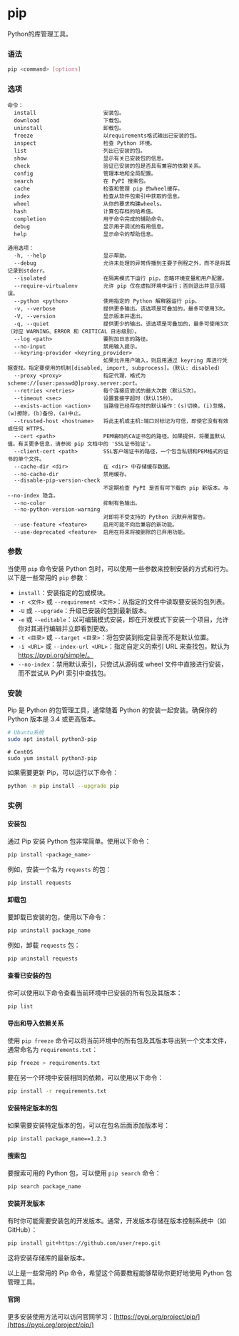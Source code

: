 pip
===

Python的库管理工具。

### 语法
```bash
pip <command> [options]
```

### 选项

```
命令：
  install                     安装包。
  download                    下载包。
  uninstall                   卸载包。
  freeze                      以requirements格式输出已安装的包。
  inspect                     检查 Python 环境。
  list                        列出已安装的包。
  show                        显示有关已安装包的信息。
  check                       验证已安装的包是否具有兼容的依赖关系。
  config                      管理本地和全局配置。
  search                      在 PyPI 搜索包。
  cache                       检查和管理 pip 的wheel缓存。
  index                       检查从软件包索引中获取的信息。
  wheel                       从你的要求构建wheels。
  hash                        计算包存档的哈希值。
  completion                  用于命令完成的辅助命令。
  debug                       显示用于调试的有用信息。
  help                        显示命令的帮助信息。

通用选项：
  -h, --help                  显示帮助。
  --debug                     允许未处理的异常传播到主要子例程之外，而不是将其记录到stderr。
  --isolated                  在隔离模式下运行 pip，忽略环境变量和用户配置。
  --require-virtualenv        允许 pip 仅在虚拟环境中运行；否则退出并显示错误。
  --python <python>           使用指定的 Python 解释器运行 pip。
  -v, --verbose               提供更多输出。该选项是可叠加的，最多可使用3次。
  -V, --version               显示版本并退出。
  -q, --quiet                 提供更少的输出。该选项是可叠加的，最多可使用3次（对应 WARNING、ERROR 和 CRITICAL 日志级别）。
  --log <path>                要附加日志的路径。
  --no-input                  禁用输入提示。
  --keyring-provider <keyring_provider>
                              如果允许用户输入，则启用通过 keyring 库进行凭据查找。指定要使用的机制[disabled, import, subprocess]。（默认: disabled）
  --proxy <proxy>             指定代理，格式为 scheme://[user:passwd@]proxy.server:port。
  --retries <retries>         每个连接应尝试的最大次数（默认5次）。
  --timeout <sec>             设置套接字超时（默认15秒）。
  --exists-action <action>    当路径已经存在时的默认操作：(s)切换，(i)忽略，(w)擦除，(b)备份，(a)中止。
  --trusted-host <hostname>   将此主机或主机:端口对标记为可信，即使它没有有效或任何 HTTPS。
  --cert <path>               PEM编码的CA证书包的路径。如果提供，将覆盖默认值。有关更多信息，请参阅 pip 文档中的 'SSL证书验证'。
  --client-cert <path>        SSL客户端证书的路径，一个包含私钥和PEM格式的证书的单个文件。
  --cache-dir <dir>           在 <dir> 中存储缓存数据。
  --no-cache-dir              禁用缓存。
  --disable-pip-version-check
                              不定期检查 PyPI 是否有可下载的 pip 新版本。与 --no-index 隐含。
  --no-color                  抑制有色输出。
  --no-python-version-warning
                              对即将不受支持的 Python 沉默弃用警告。
  --use-feature <feature>     启用可能不向后兼容的新功能。
  --use-deprecated <feature>  启用在将来将被删除的已弃用功能。
```

### 参数

当使用 `pip` 命令安装 Python 包时，可以使用一些参数来控制安装的方式和行为。以下是一些常用的 `pip` 参数：

- `install`：安装指定的包或模块。
- `-r <文件>` 或 `--requirement <文件>`：从指定的文件中读取要安装的包列表。
- `-U` 或 `--upgrade`：升级已安装的包到最新版本。
- `-e` 或 `--editable`：以可编辑模式安装，即在开发模式下安装一个项目，允许你对其进行编辑并立即看到更改。
- `-t <目录>` 或 `--target <目录>`：将包安装到指定目录而不是默认位置。
- `-i <URL>` 或 `--index-url <URL>`：指定自定义的索引 URL 来查找包，默认为 https://pypi.org/simple/。
- `--no-index`：禁用默认索引，只尝试从源码或 wheel 文件中直接进行安装，而不尝试从 PyPI 索引中查找包。

### 安装

Pip 是 Python 的包管理工具，通常随着 Python 的安装一起安装。确保你的 Python 版本是 3.4 或更高版本。

```bash
# Ubuntu系统
sudo apt install python3-pip
```
```badh
# CentOS
sudo yum install python3-pip
```
如果需要更新 Pip，可以运行以下命令：

```bash
python -m pip install --upgrade pip
```

### 实例
#### 安装包

通过 Pip 安装 Python 包非常简单。使用以下命令：

```bash
pip install <package_name>
```

例如，安装一个名为 `requests` 的包：

```bash
pip install requests
```

#### 卸载包

要卸载已安装的包，使用以下命令：

```bash
pip uninstall package_name
```

例如，卸载 `requests` 包：

```bash
pip uninstall requests
```

#### 查看已安装的包

你可以使用以下命令查看当前环境中已安装的所有包及其版本：

```bash
pip list
```

#### 导出和导入依赖关系

使用 `pip freeze` 命令可以将当前环境中的所有包及其版本导出到一个文本文件，通常命名为 `requirements.txt`：

```bash
pip freeze > requirements.txt
```

要在另一个环境中安装相同的依赖，可以使用以下命令：

```bash
pip install -r requirements.txt
```

#### 安装特定版本的包

如果需要安装特定版本的包，可以在包名后面添加版本号：

```bash
pip install package_name==1.2.3
```

#### 搜索包

要搜索可用的 Python 包，可以使用 `pip search` 命令：

```bash
pip search package_name
```

#### 安装开发版本

有时你可能需要安装包的开发版本。通常，开发版本存储在版本控制系统中（如 GitHub）：

```bash
pip install git+https://github.com/user/repo.git
```

这将安装存储库的最新版本。

以上是一些常用的 Pip 命令，希望这个简要教程能够帮助你更好地使用 Python 包管理工具。

#### 官网
更多安装使用方法可以访问官网学习：[https://pypi.org/project/pip/](https://pypi.org/project/pip/)
